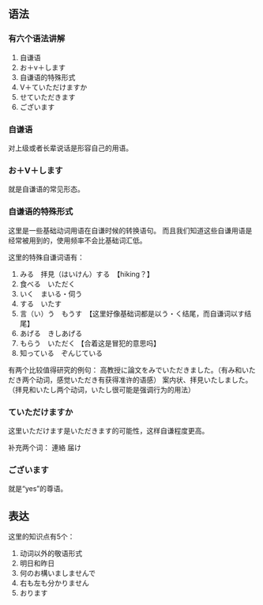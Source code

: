 ## 语法
### 有六个语法讲解
1.	自谦语
2.	お＋v＋します
3.	自谦语的特殊形式
4.	V＋ていただけますか
5.	せていただきます
6.	ございます

### 自谦语

对上级或者长辈说话是形容自己的用语。

### お＋V＋します

就是自谦语的常见形态。

### 自谦语的特殊形式

这里是一些基础动词用语在自谦时候的转换语句。
而且我们知道这些自谦用语是经常被用到的，使用频率不会比基础词汇低。

这里的特殊自谦词语有：
1.	みる　拝見（はいけん）する　【hiking？】
2.	食べる　いただく
3.	いく　まいる・伺う
4.	する　いたす
5.	言（い）う　もうす　【这里好像基础词都是以う・く结尾，而自谦词以す结尾】
6.	あげる　きしあげる
7.	もらう　いただく 【合着这是冒犯的意思吗】
8.	知っている　ぞんじている

有两个比较值得研究的例句：
高教授に論文をみでいただきました。（有み和いただき两个动词，感觉いただき有获得准许的语感）
案内状、拝見いたしました。（拝見和いたし两个动词，いたし很可能是强调行为的用法）


### ていただけますか

这里いただけます是いただきます的可能性，这样自谦程度更高。

补充两个词：
連絡
届け

### ございます

就是“yes”的尊语。

## 表达

这里的知识点有5个：
1.	动词以外的敬语形式
2.	明日和昨日
3.	何のお構いましませんで
4.	右も左も分かりません
5.	おります


